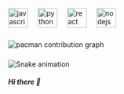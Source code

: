 <div align="left">
  <img src="https://cdn.jsdelivr.net/gh/devicons/devicon/icons/javascript/javascript-original.svg" height="40" alt="javascript logo"  />
  <img width="12" />
  <img src="https://cdn.jsdelivr.net/gh/devicons/devicon/icons/python/python-original.svg" height="40" alt="python logo"  />
  <img width="12" />
  <img src="https://cdn.jsdelivr.net/gh/devicons/devicon/icons/react/react-original.svg" height="40" alt="react logo"  />
  <img width="12" />
  <img src="https://cdn.jsdelivr.net/gh/devicons/devicon/icons/nodejs/nodejs-original.svg" height="40" alt="nodejs logo"  />
</div>

###

<picture>
  <source media="(prefers-color-scheme: dark)" srcset="https://raw.githubusercontent.com/m1d4s-dev/m1d4s-dev/output/pacman-contribution-graph-dark.svg">
  <source media="(prefers-color-scheme: light)" srcset="https://raw.githubusercontent.com/m1d4s-dev/m1d4s-dev/output/pacman-contribution-graph.svg">
  <img alt="pacman contribution graph" src="https://raw.githubusercontent.com/m1d4s-dev/m1d4s-dev/output/pacman-contribution-graph.svg">
</picture>

###

<img src="https://raw.githubusercontent.com/m1d4s-dev/m1d4s-dev/output/snake.svg" alt="Snake animation" />

##### Hi there 👋

<!--
**m1d4s-dev/m1d4s-dev** is a ✨ _special_ ✨ repository because its `README.md` (this file) appears on your GitHub profile.

Here are some ideas to get you started:

- 🔭 I’m currently working on ...
- 🌱 I’m currently learning ...
- 👯 I’m looking to collaborate on ...
- 🤔 I’m looking for help with ...
- 💬 Ask me about ...
- 📫 How to reach me: ...
- 😄 Pronouns: ...
- ⚡ Fun fact: ...
-->
